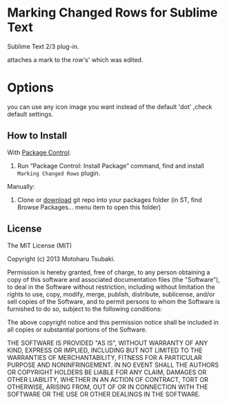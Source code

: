 # Marking Changed Rows for Sublime Text

Sublime Text 2/3 plug-in.

attaches a mark to the row's' which was edited.

Options
========
you can use any icon image you want instead of the default 'dot' ,check default settings.

## How to Install ##

With [Package Control](http://wbond.net/sublime_packages/package_control):

1. Run “Package Control: Install Package” command, find and install `Marking Changed Rows` plugin.

Manually:

1. Clone or [download](https://github.com/Harurow/sublime_markingchangedrows/archive/master.zip) git repo into your packages folder (in ST, find Browse Packages... menu item to open this folder)

## License
The MIT License (MIT)

Copyright (c) 2013 Motoharu Tsubaki.

Permission is hereby granted, free of charge, to any person obtaining a 
copy of this software and associated documentation files (the "Software"),
to deal in the Software without restriction, including without limitation
the rights to use, copy, modify, merge, publish, distribute, sublicense,
and/or sell copies of the Software, and to permit persons to whom the
Software is furnished to do so, subject to the following conditions:

The above copyright notice and this permission notice shall be included in
all copies or substantial portions of the Software.

THE SOFTWARE IS PROVIDED "AS IS", WITHOUT WARRANTY OF ANY KIND, EXPRESS OR
IMPLIED, INCLUDING BUT NOT LIMITED TO THE WARRANTIES OF MERCHANTABILITY,
FITNESS FOR A PARTICULAR PURPOSE AND NONINFRINGEMENT. IN NO EVENT SHALL THE
AUTHORS OR COPYRIGHT HOLDERS BE LIABLE FOR ANY CLAIM, DAMAGES OR OTHER
LIABILITY, WHETHER IN AN ACTION OF CONTRACT, TORT OR OTHERWISE, ARISING
FROM, OUT OF OR IN CONNECTION WITH THE SOFTWARE OR THE USE OR OTHER
DEALINGS IN THE SOFTWARE.
